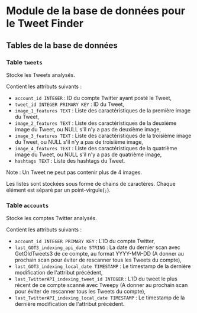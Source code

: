 # Module de la base de données pour le Tweet Finder

## Tables de la base de données

### Table `tweets`

Stocke les Tweets analysés.

Contient les attributs suivants :
* `account_id INTEGER` : ID du compte Twitter ayant posté le Tweet,
* `tweet_id INTEGER PRIMARY KEY` : ID du Tweet,
* `image_1_features TEXT` : Liste des caractéristiques de la première image du Tweet,
* `image_2_features TEXT` : Liste des caractéristiques de la deuxième image du Tweet, ou NULL s'il n'y a pas de deuxième image,
* `image_3_features TEXT` : Liste des caractéristiques de la troisième image du Tweet, ou NULL s'il n'y a pas de troisième image,
* `image_4_features TEXT` : Liste des caractéristiques de la quatrième image du Tweet, ou NULL s'il n'y a pas de quatrième image,
* `hashtags TEXT` : Liste des hashtags du Tweet.

Note : Un Tweet ne peut pas contenir plus de 4 images.

Les listes sont stockées sous forme de chains de caractères. Chaque élément est séparé par un point-virgule(`;`).

### Table `accounts`

Stocke les comptes Twitter analysés.

Contient les attributs suivants :
* `account_id INTEGER PRIMARY KEY` : L'ID du compte Twitter,
* `last_GOT3_indexing_api_date STRING` : La date du dernier scan avec GetOldTweets3 de ce compte, au format YYYY-MM-DD (A donner au prochain scan pour éviter de rescanner tous les Tweets du compte),
* `last_GOT3_indexing_local_date TIMESTAMP` : Le timestamp de la dernière modification de l'attribut précédent,
* `last_TwitterAPI_indexing_tweet_id INTEGER` : L'ID du tweet le plus récent de ce compte scanné avec Tweepy (A donner au prochain scan pour éviter de rescanner tous les Tweets du compte),
* `last_TwitterAPI_indexing_local_date TIMESTAMP` : Le timestamp de la dernière modification de l'attribut précédent.
